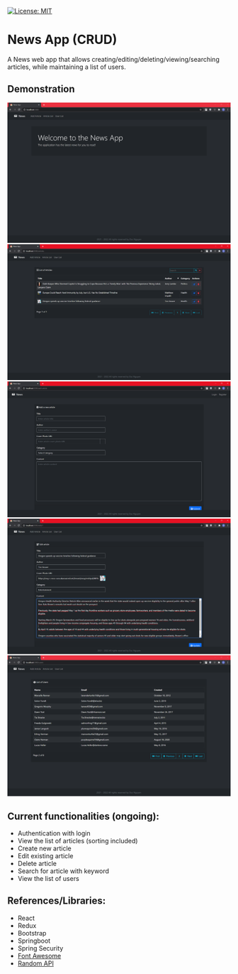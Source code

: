 [![License: MIT](https://img.shields.io/badge/License-MIT-yellow.svg)](https://opensource.org/licenses/MIT)

# News App (CRUD)

A News web app that allows creating/editing/deleting/viewing/searching articles, while maintaining a list of users.

## Demonstration

<img src="https://github.com/minhducubc97/News-App/blob/master/img/Home.PNG?raw=true">
<img src="https://github.com/minhducubc97/News-App/blob/master/img/Articles.PNG?raw=true">
<img src="https://github.com/minhducubc97/News-App/blob/master/img/AddArticle.PNG?raw=true">
<img src="https://github.com/minhducubc97/News-App/blob/master/img/EditArticle.PNG?raw=true">
<img src="https://github.com/minhducubc97/News-App/blob/master/img/Users.PNG?raw=true">

## Current functionalities (ongoing):

- Authentication with login
- View the list of articles (sorting included)
- Create new article
- Edit existing article
- Delete article
- Search for article with keyword 
- View the list of users

## References/Libraries:

- React
- Redux
- Bootstrap
- Springboot
- Spring Security
- [Font Awesome](https://github.com/FortAwesome/Font-Awesome)
- [Random API](https://randomapi.com/)